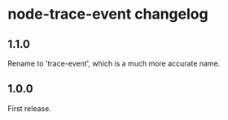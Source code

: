 # node-trace-event changelog

## 1.1.0

Rename to 'trace-event', which is a much more accurate name.

## 1.0.0

First release.

